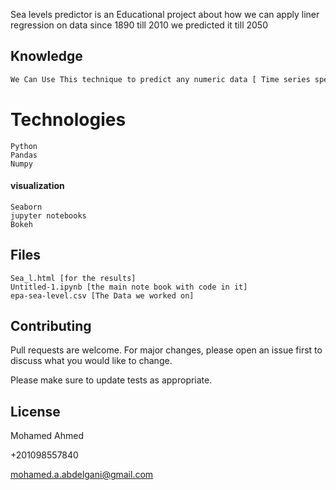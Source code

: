 Sea levels predictor is an Educational project about how we can apply liner regression on data since 1890 till 2010 we predicted it till 2050

## Knowledge

```bash
We Can Use This technique to predict any numeric data [ Time series specially ]
```

# Technologies 

```
Python
Pandas
Numpy
```

#### visualization 

```
Seaborn
jupyter notebooks
Bokeh
```


## Files

```
Sea_l.html [for the results]
Untitled-1.ipynb [the main note book with code in it]
epa-sea-level.csv [The Data we worked on]
```

## Contributing

Pull requests are welcome. For major changes, please open an issue first
to discuss what you would like to change.

Please make sure to update tests as appropriate.

## License

Mohamed Ahmed 

+201098557840

mohamed.a.abdelgani@gmail.com
